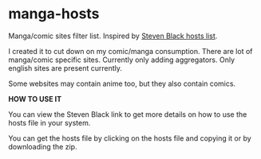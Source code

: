 # manga-hosts
Manga/comic sites filter list.
Inspired by [Steven Black hosts list](https://github.com/StevenBlack/hosts).

I created it to cut down on my comic/manga consumption. There are lot of manga/comic specific sites. 
Currently only adding aggregators.
Only english sites are present currently.

Some websites may contain anime too, but they also contain comics.

**HOW TO USE IT**

You can view the Steven Black link to get more details on how to use the hosts file in your system.

You can get the hosts file by clicking on the hosts file and copying it or by downloading the zip.
